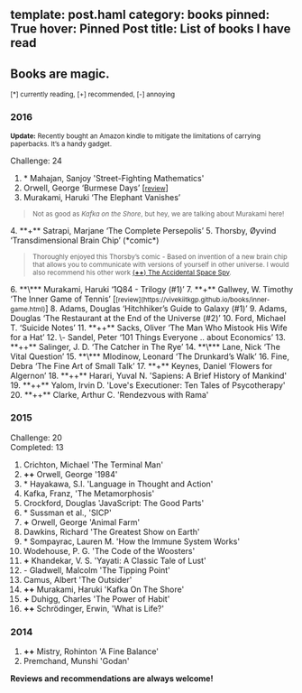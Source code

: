 template: post.haml
category: books
pinned: True
hover: Pinned Post
title: List of books I have read
---
Books are magic.
---

<small>[*] currently reading, [+] recommended, [-] annoying</small>

### 2016

<small>

<b>Update:</b> Recently bought an Amazon kindle to mitigate the limitations of
carrying paperbacks. It’s a handy gadget.
<br>
</small>

Challenge: 24

1. \* Mahajan, Sanjoy 'Street-Fighting Mathematics'
2. Orwell, George ‘Burmese Days’ [<small>[review](https://vivekiitkgp.github.io/books/burmese-days.html)</small>]
3. Murakami, Haruki ‘The Elephant Vanishes’ <br>
  <blockquote>
  <small> Not as good as <i>Kafka on the Shore</i>, but hey, we are talking
  about Murakami here!</small>
  </blockquote>
4. **+** Satrapi, Marjane ‘The Complete Persepolis’
5. Thorsby, Øyvind ‘Transdimensional Brain Chip’ (*comic*)<br>
  <blockquote>
  <small> Thoroughly enjoyed this Thorsby’s comic - Based on invention of a new
  brain chip that allows you to communicate with versions of yourself in other
  universe. I would also recommend his other work <a
  href="http://spacespy.thecomicseries.com/Mycomics/"> (<b>++</b>) The Accidental Space
  Spy</a>.</small>
  </blockquote>
6. **\*** Murakami, Haruki ‘1Q84 - Trilogy (#1)’
7. **+** Gallwey, W. Timothy ‘The Inner Game of Tennis’ [<small>[review](https://vivekiitkgp.github.io/books/inner-game.html)</small>]
8. Adams, Douglas ‘Hitchhiker’s Guide to Galaxy (#1)’
9. Adams, Douglas ‘The Restaurant at the End of the Universe (#2)’
10. Ford, Michael T. ‘Suicide Notes’
11. **++** Sacks, Oliver ‘The Man Who Mistook His Wife for a Hat’
12. \- Sandel, Peter ‘101 Things Everyone .. about Economics’
13. **++** Salinger, J. D. ‘The Catcher in The Rye’
14. **\*** Lane, Nick ‘The Vital Question’
15. **\*** Mlodinow, Leonard ‘The Drunkard’s Walk’
16. Fine, Debra ‘The Fine Art of Small Talk’
17. **+** Keynes, Daniel ‘Flowers for Algernon’
18. **++** Harari, Yuval N. 'Sapiens: A Brief History of Mankind'
19. **++** Yalom, Irvin D. 'Love's Executioner: Ten Tales of Psycotherapy'
20. **++** Clarke, Arthur C. 'Rendezvous with Rama'

### 2015

Challenge: 20 <br>
Completed: 13

1. Crichton, Michael 'The Terminal Man'
2. **++** Orwell, George '1984'
3. \* Hayakawa, S.I. 'Language in Thought and Action'
4. Kafka, Franz, 'The Metamorphosis'
5. Crockford, Douglas 'JavaScript: The Good Parts'
6. \* Sussman et al., 'SICP'
7. **+** Orwell, George 'Animal Farm'
8. Dawkins, Richard 'The Greatest Show on Earth'
9. \* Sompayrac, Lauren M. 'How the Immune System Works'
10. Wodehouse, P. G. 'The Code of the Woosters'
11. **+** Khandekar, V. S. 'Yayati: A Classic Tale of Lust'
12. \- Gladwell, Malcolm 'The Tipping Point'
13. Camus, Albert 'The Outsider'
14. **++** Murakami, Haruki 'Kafka On The Shore'
15. **+** Duhigg, Charles 'The Power of Habit'
16. **++** Schrödinger, Erwin, 'What is Life?'

### 2014

1. **++** Mistry, Rohinton 'A Fine Balance'
2. Premchand, Munshi 'Godan'

**Reviews and recommendations are always welcome!**
